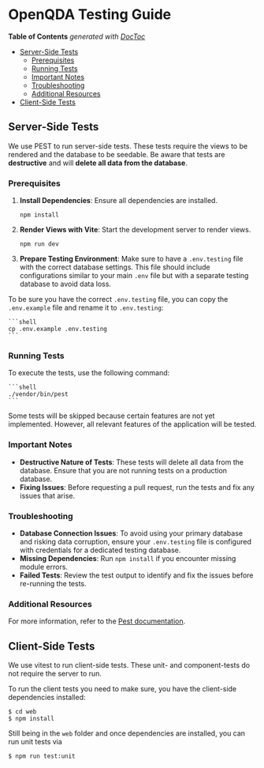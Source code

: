 # OpenQDA Testing Guide
<!-- START doctoc generated TOC please keep comment here to allow auto update -->
<!-- DON'T EDIT THIS SECTION, INSTEAD RE-RUN doctoc TO UPDATE -->
**Table of Contents**  *generated with [DocToc](https://github.com/thlorenz/doctoc)*

- [Server-Side Tests](#server-side-tests)
  - [Prerequisites](#prerequisites)
  - [Running Tests](#running-tests)
  - [Important Notes](#important-notes)
  - [Troubleshooting](#troubleshooting)
  - [Additional Resources](#additional-resources)
- [Client-Side Tests](#client-side-tests)

<!-- END doctoc generated TOC please keep comment here to allow auto update -->


## Server-Side Tests

We use PEST to run server-side tests. These tests require the views to be rendered and the database to be seedable. Be aware that tests are **destructive** and will **delete all data from the database**.

### Prerequisites

1. **Install Dependencies**: Ensure all dependencies are installed.

    ```shell
    npm install
    ```

2. **Render Views with Vite**: Start the development server to render views.

    ```shell
    npm run dev
    ```

3. **Prepare Testing Environment**: Make sure to have a `.env.testing` file with the correct database settings. This file should include configurations similar to your main `.env` file but with a separate testing database to avoid data loss.

To be sure you have the correct `.env.testing` file, you can copy the `.env.example` file and rename it to `.env.testing`:

    ```shell
    cp .env.example .env.testing
    ```

### Running Tests

To execute the tests, use the following command:

    ```shell
    ./vendor/bin/pest
    ```

Some tests will be skipped because certain features are not yet implemented. However, all relevant features of the application will be tested.

### Important Notes

- **Destructive Nature of Tests**: These tests will delete all data from the database. Ensure that you are not running tests on a production database.
- **Fixing Issues**: Before requesting a pull request, run the tests and fix any issues that arise.

### Troubleshooting

- **Database Connection Issues**: To avoid using your primary database and risking data corruption, ensure your `.env.testing` file is configured with credentials for a dedicated testing database.
- **Missing Dependencies**: Run `npm install` if you encounter missing module errors.
- **Failed Tests**: Review the test output to identify and fix the issues before re-running the tests.

### Additional Resources

For more information, refer to the [Pest documentation](https://pestphp.com/docs/installation).

## Client-Side Tests

We use vitest to run client-side tests.
These unit- and component-tests do not require the server to run.

To run the client tests you need to make sure, you have the
client-side dependencies installed:

```shell
$ cd web
$ npm install
```

Still being in the `web` folder and once dependencies are installed, 
you can run unit tests via

```shell
$ npm run test:unit
```
